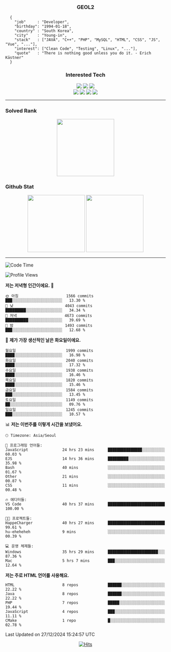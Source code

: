 <div align="center">

  ### GEOL2
</div>

```
  {
    "job"     : "Developer",
    "birthday": "1994-01-18",
    "country" : "South Korea",
    "city"    : "Young-in",
    "stack"   : ["JAVA", "C++", "PHP", "MySQL", "HTML", "CSS", "JS", "Vue", "..."],
    "interest": ["Clean Code", "Testing", "Linux", "..."], 
    "quote"   : "There is nothing good unless you do it. - Erich Kästner"
  }
  ```
  
<div align="center">
  
  ### Interested Tech
  
  <img src="https://img.shields.io/badge/Laravel-F05340?style=flat-square&logo=Laravel&logoColor=white">
  <img src="https://img.shields.io/badge/SpringBoot-6DB33F?style=flat-square&logo=SpringBoot&logoColor=white">
  <img src="https://img.shields.io/badge/Express-000000?style=flat-square&logo=Express&logoColor=white">
  <br>
  <img src="https://img.shields.io/badge/Three.js-000000?style=flat-square&logo=Three.js&logoColor=white">
  <img src="https://img.shields.io/badge/JavaScript-F7DF1E?style=flat-square&logo=JavaScript&logoColor=black">
  <img src="https://img.shields.io/badge/TypeScript-007acc?style=flat-square&logo=TypeScript&logoColor=black">
  <img src="https://img.shields.io/badge/MySQL-4479A1?style=flat-square&logo=mysql&logoColor=white"><br>

</div>

------------

  ### Solved Rank
  
  <div align="center">
    <img height="180em" src="https://mazassumnida.wtf/api/v2/generate_badge?boj=geol2">
  </div>
  
  ### Github Stat 
  <div align="center">
    <img height="180em" src="https://github-readme-stats-git-masterrstaa-rickstaa.vercel.app/api?username=geol2&show_icons=true&theme=dark">
    <img height="180em" src="https://github-readme-stats-git-masterrstaa-rickstaa.vercel.app/api/top-langs/?username=geol2&show_icons=true&hide=css,scss,html&layout=compact&theme=dark&count_private=true&langs_count=8">
  </div>
  
------------

<!--START_SECTION:waka-->
![Code Time](http://img.shields.io/badge/Code%20Time-3%2C717%20hrs%2012%20mins-blue)

![Profile Views](http://img.shields.io/badge/Profile%20Views-6-blue)

**저는 저녁형 인간이에요. 🦉** 

```text
🌞 아침                     1566 commits        ███░░░░░░░░░░░░░░░░░░░░░░   13.30 % 
🌆 낮　                     4043 commits        █████████░░░░░░░░░░░░░░░░   34.34 % 
🌃 저녁                     4673 commits        ██████████░░░░░░░░░░░░░░░   39.69 % 
🌙 밤　                     1493 commits        ███░░░░░░░░░░░░░░░░░░░░░░   12.68 % 
```
📅 **제가 가장 생산적인 날은 화요일이에요.** 

```text
월요일                      1999 commits        ████░░░░░░░░░░░░░░░░░░░░░   16.98 % 
화요일                      2040 commits        ████░░░░░░░░░░░░░░░░░░░░░   17.32 % 
수요일                      1938 commits        ████░░░░░░░░░░░░░░░░░░░░░   16.46 % 
목요일                      1820 commits        ████░░░░░░░░░░░░░░░░░░░░░   15.46 % 
금요일                      1584 commits        ███░░░░░░░░░░░░░░░░░░░░░░   13.45 % 
토요일                      1149 commits        ██░░░░░░░░░░░░░░░░░░░░░░░   09.76 % 
일요일                      1245 commits        ███░░░░░░░░░░░░░░░░░░░░░░   10.57 % 
```


📊 **저는 이번주를 이렇게 시간을 보냈어요.** 

```text
🕑︎ Timezone: Asia/Seoul

💬 프로그래밍 언어들: 
JavaScript               24 hrs 23 mins      ███████████████░░░░░░░░░░   60.03 % 
EJS                      14 hrs 36 mins      █████████░░░░░░░░░░░░░░░░   35.98 % 
Bash                     40 mins             ░░░░░░░░░░░░░░░░░░░░░░░░░   01.67 % 
Other                    21 mins             ░░░░░░░░░░░░░░░░░░░░░░░░░   00.87 % 
CSS                      11 mins             ░░░░░░░░░░░░░░░░░░░░░░░░░   00.48 % 

🔥 에디터들: 
VS Code                  40 hrs 37 mins      █████████████████████████   100.00 % 

🐱‍💻 프로젝트들: 
HappeCharger             40 hrs 27 mins      █████████████████████████   99.61 % 
hu-eheheheh              9 mins              ░░░░░░░░░░░░░░░░░░░░░░░░░   00.39 % 

💻 운영 체제들: 
Windows                  35 hrs 29 mins      ██████████████████████░░░   87.36 % 
Mac                      5 hrs 7 mins        ███░░░░░░░░░░░░░░░░░░░░░░   12.64 % 
```

**저는 주로 HTML 언어를 사용해요.** 

```text
HTML                     8 repos             ██████░░░░░░░░░░░░░░░░░░░   22.22 % 
Java                     8 repos             ██████░░░░░░░░░░░░░░░░░░░   22.22 % 
PHP                      7 repos             █████░░░░░░░░░░░░░░░░░░░░   19.44 % 
JavaScript               4 repos             ███░░░░░░░░░░░░░░░░░░░░░░   11.11 % 
CMake                    1 repo              █░░░░░░░░░░░░░░░░░░░░░░░░   02.78 % 
```




 Last Updated on 27/12/2024 15:24:57 UTC
<!--END_SECTION:waka-->

<div align="center">
  
  [![Hits](https://hits.seeyoufarm.com/api/count/incr/badge.svg?url=https%3A%2F%2Fgithub.com%2Fgeol2&count_bg=%2379C83D&title_bg=%23555555&icon=myspace.svg&icon_color=%23E7E7E7&title=hits&edge_flat=false)](https://hits.seeyoufarm.com)
  
</div>

<!--
**Geol2/Geol2** is a ✨ _special_ ✨ repository because its `README.md` (this file) appears on your GitHub profile.

Here are some ideas to get you started:
- 🔭 I’m currently working on ...
- 🌱 I’m currently learning ...
- 👯 I’m looking to collaborate on ...
- 🤔 I’m looking for help with ...
- 💬 Ask me about ...
- 📫 How to reach me: ...
- 😄 Pronouns: ...
- ⚡ Fun fact: ...
-->
